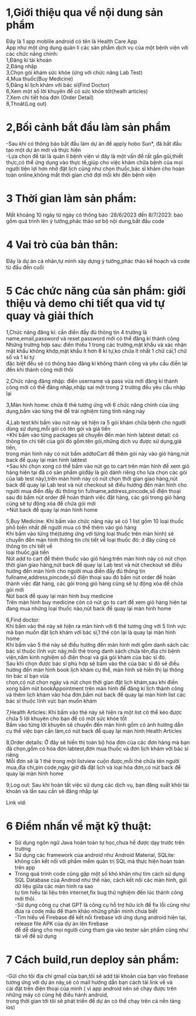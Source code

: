 # 1,Giới thiệu qua về nội dung sản phẩm
Đây là 1 app moblile android có tên là Health Care App  
App như một ứng dụng quản lí các sản phẩm dịch vụ của một bệnh viện với các chức năng chính:  
1,Đăng kí tài khoản  
2,Đăng nhập  
3,Chọn gói khám sức khỏe (ứng với chức năng Lab Test)  
4,Mua thuốc(Buy Medicine)  
5,Đăng kí lịch khám với bác sĩ(Find Doctor)  
6,Xem một số lời khuyên để có sức khỏe tốt(healh articles)  
7,Xem chi tiết hóa đơn (Order Detail)  
8,Thoát(Log out)  
# 2,Bối cảnh bắt đầu làm sản phẩm  
-Sau khi có thông báo bắt đầu làm dự án để apply hobo Sun*, đã bắt đầu tạo một dự án mới và thực hiện  
-Lựa chọn đề tài là quản lí bệnh viện vì đây là một vấn đề rất gần gũi,thiết thực,có thể ứng dụng vào thực tế,giúp cho việc khám chữa bệnh của mọi người tiện lợi  hơn nhờ
đặt lịch cũng như chọn thuốc,bác sĩ khám cho hoàn toàn online,không mất thời gian chờ đợi mỗi khi đến bệnh viện  
# 3 Thời gian làm sản phẩm:   
Mất khoảng 10 ngày từ ngày có thông báo :28/6/2023 đến 8/7/2023: bao gồm quá trình lên ý tưởng,phác thảo sơ bộ nội dung,bắt đầu code  
# 4 Vai trò của bản thân:  
Đây là dự án cá nhân,tự mình xây dựng ý tưởng,phác thảo kế hoạch và code từ đầu đến cuối  
# 5 Các chức năng của sản phẩm: giới thiệu và demo chi tiết qua vid tự quay và giải thích  
1,Chức năng đăng kí: cần điền đầy đủ thông tin 4 trường là name,email,password và reset password mới có thể đăng kí thành công   
Những trường hợp sau: điền thiếu 1 trong các trường,mật khẩu và xác nhận mật khẩu không khớp,mật khẩu ít hơn 8 kí tự,ko chứa ít nhất 1 chữ cái,1 chữ số và 1 kí tự  
đặc biệt đều sẽ có thông báo đăng kí không thành công và yêu cầu điền lại đến khi thành công mới thôi  


2,Chức năng đăng nhập: điền username và pass vừa mới đăng kí thành công mới có thể đăng nhập,nhập sai một trong 2 trường đều yêu cầu nhập lại  


3,Màn hình home: chứa 6 thẻ tương ứng với 6 chức năng chính của ứng dụng,bấm vào từng thẻ để trải nghiệm từng tính năng này


4,Lab test:khi bấm vào nút này sẽ hiện ra 5 gói khám chữa bệnh cho người dùng sử dụng,mỗi gói có tên gói và giá tiền    
+Khi bấm vào từng packages sẽ chuyển đến màn hình labtest detail: có thông tin chi tiết của gói đó gồm:tên gói,những dịch vụ được sử dụng,giá tiền,   
trong màn hình này có nút bấm addtoCart để thêm gói này vào giỏ hàng,nút back để quay lại màn hình labtest      
+Sau khi chọn xong có thể bấm vào nút go to cart trên màn hình để xem giỏ hàng hiện tại đã có sản phẩm gì(đây là giỏ dành riêng cho lựa chọn các gói của lab test này),trên màn hình này có nút chọn thời gian giao hàng,nút back để quay lại Lab test và nút checkout sẽ điều hướng đến màn hình cho người mua điền đầy đủ thông tin fullname,address,pincode,số điện thoại sau đó bấm nút order để hoàn thành việc đặt hàng, các gói trong giỏ hàng cũng sẽ tự động xóa để chứa gói mới    
+Nút back để quay lại màn hình home


5,Buy Medicine:
Khi bấm vào chức năng này sẽ có 1 list gồm 10 loại thuốc phổ biến nhất để người mua có thể thêm vào giỏ hàng  
Khi bấm vào từng thẻ(tương ứng với từng loại thuốc trên màn hình) sẽ chuyển đến màn hình thông tin chi tiết về loại thuốc đó: ở đây cũng có thông tin chi tiết về  
loại thuốc,giá tiền   
Nút add to cart để thêm thuốc vào giỏ hàng:trên màn hình này có nút chọn thời gian giao hàng,nút back để quay lại Lab test và nút checkout sẽ điều hướng đến màn hình cho người mua điền đầy đủ thông tin fullname,address,pincode,số điện thoại sau đó bấm nút order để hoàn thành việc đặt hàng, các gói trong giỏ hàng cũng sẽ tự động xóa để chứa gói mới  
Nút back để quay lại màn hình buy medicine  
Trên màn hình buy medicine còn có nút go to cart để xem giỏ hàng hiện tại đang mua những loại thuốc nào,nút back để quay lại màn hình home


6,Find doctor:  
Khi bấm vào thẻ này sẽ hiện ra màn hình với 6 thẻ tương ứng với 5 lĩnh vực mà bạn muốn đặt lịch khám với bác sĩ,1 thẻ còn lại là quay lại màn hình home    
Khi bấm vào 5 thẻ này sẽ điều hướng đến màn hình mới gồm danh sách các bác sĩ thuộc lĩnh vực này,mỗi thẻ trong danh sách chứa tên,địa chỉ bệnh viện,năm kinh nghiệm số điện thoại và giá gói khám của bác sĩ đó.  
Sau khi chọn được bác sĩ phù hợp sẽ bấm vào thẻ của bác sĩ đó sẽ điều hướng đến màn hình book lịch khám cụ thể, màn hình sẽ hiển thị lại thông tin bác sĩ bạn vừa  
chọn,có nút chọn ngày và nút chọn thời gian đặt lịch khám,sau khi điền xong bấm nút bookAppointment trên màn hình để đăng kí lịch thành công và thêm lịch khám vào hóa đơn,bấm nút back để quay lại màn hình list các bác sĩ thuộc lĩnh vực bạn muốn khám



7,Health Articles:
Khi bấm vào thẻ này sẽ hiện ra một list có thể kéo được chứa 5 lời khuyên cho bạn để có một sức khỏe tốt  
Bấm vào từng lời khuyên sẽ chuyển đến màn hình gồm có ảnh hướng dẫn cụ thể việc bạn cần làm,có nút back để quay lại màn hình Health Articles


8,Order details: Ở đây sẽ hiển thị toàn bộ hóa đơn của các đơn hàng mà bạn đã chọn,gồm có hóa đơn labtest,đơn mua thuốc và đơn lịch khám với bác sĩ riêng  
Mỗi đơn sẽ là 1 thẻ trong một listview cuộn được,mỗi thẻ chữa tên người mua,địa chỉ,pin code,ngày giờ đã đặt lịch và loại hóa đơn,có nút back để quay lại màn hình home


9,Log out: Sau khi hoàn tất việc sử dụng các dịch vụ, bạn đăng xuất khỏi tài khoản và lần sau cần sẽ đăng nhập lại











Link vid:   
# 6 Điểm nhấn về mặt kỹ thuật:  
- Sử dụng ngôn ngữ Java hoàn toàn tự học,chưa hề được dạy trước trên trường  
- Sử dụng các framework của android như Android Material, SQLite: không cần kết nối với phầm mềm quản trị SQL mà thực hiện hoàn toàn trên app  
- Trong quá trình code cũng gặp một số khó khăn như tìm cách sử dụng SQL Database của Android như thế nào, cách kết nối các màn hình, gửi dữ liệu giữa các màn hình ra sao  
tự tìm hiểu tài liệu trên internet,fix bug thử nghiệm đến lúc thành công mới thôi.  
-Sử dụng công cụ chat GPT là công cụ hỗ trợ hữu ích để fix lỗi cũng như đưa ra code mẫu để tham khảo những phần mình chưa biết  
-Tìm hiểu về Firebase để kết nối firebase với ứng dụng android hiện tại, release file APK của dự án lên firebase  
 để dễ dàng cho mọi người cùng tham gia vào tester sản phẩm cũng như tải về để sử dụng  
# 7 Cách build,run deploy sản phẩm:  
-Gửi cho tôi địa chỉ gmail của bạn,tôi sẽ add tài khoản của bạn vào firebase tương ứng với dự án này,sẽ có mail hướng dẫn bạn cách tải link về và  
cài đặt trên điện thoại của mình ( vì app android nên sẽ chạy được trên những máy có cùng hệ điều hành android,  
trong thời gian tới tôi sẽ phát triển để dự án có thể chạy trên cả nền tảng ios)  

